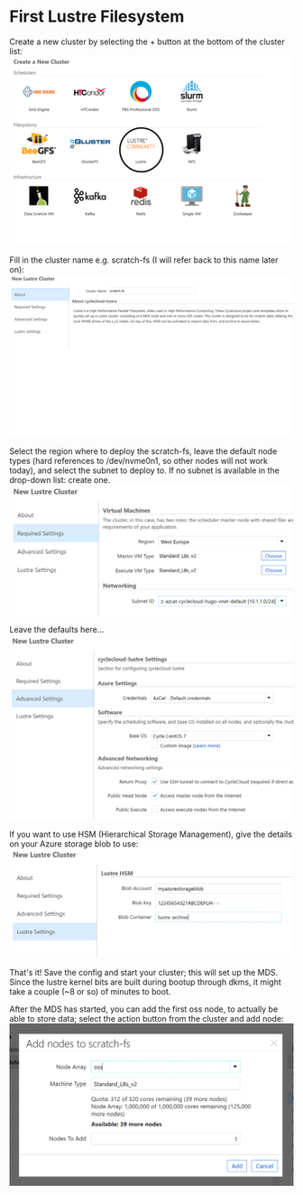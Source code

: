 
# First Lustre Filesystem

Create a new cluster by selecting the + button at the bottom of the cluster list:
![Create new cluster](create-new-cluster.png?raw=true)

Fill in the cluster name e.g. scratch-fs (I will refer back to this name later on):
![cluster name](cluster-name.png?raw=true)

Select the region where to deploy the scratch-fs, leave the default node types (hard references to /dev/nvme0n1, so other nodes will not work today), and select the subnet to deploy to. If no subnet is available in the drop-down list: create one.
![required-settings](required-settings.png?raw=true)

Leave the defaults here...
![advanced-settings](advanced-settings.png?raw=true)

If you want to use HSM (Hierarchical Storage Management), give the details on your Azure storage blob to use:
![lustre-settings](lustre-settings.png?raw=true)

That's it! Save the config and start your cluster; this will set up the MDS. Since the lustre kernel bits are built during bootup through dkms, it might take a couple (~8 or so) of minutes to boot.

After the MDS has started, you can add the first oss node, to actually be able to store data; select the action button from the cluster and add node:
![add-oss](add-oss.png?raw=true)

